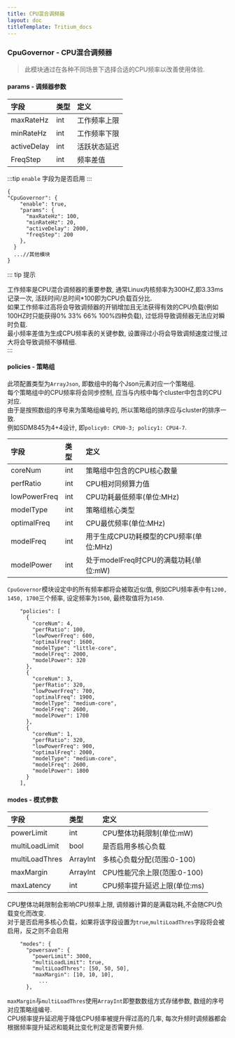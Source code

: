 ```yaml
---
title: CPU混合调频器 
layout: doc
titleTemplate: Tritium_docs
---
```


### CpuGovernor - CPU混合调频器  
> 此模块通过在各种不同场景下选择合适的CPU频率以改善使用体验.  
#### params - 调频器参数  
|字段             |类型   |定义                 |
|:---------------|:------|:--------------------|
|maxRateHz    |int    |工作频率上限        |
|minRateHz      |int    |工作频率下限       |
|activeDelay     |int    |活跃状态延迟          |
|FreqStep     |int    |频率差值          |


:::tip
`enable` 字段为是否启用 
:::

```json{3,5-6}
{
"CpuGovernor": {
    "enable": true,
    "params": {
      "maxRateHz": 100,
      "minRateHz": 20,
      "activeDelay": 2000,
      "freqStep": 200
    },
  }
  ...//其他模块
}
```

::: tip 提示

工作频率是CPU混合调频器的重要参数, 通常Linux内核频率为300HZ,即3.33ms记录一次, 活跃时间/总时间*100即为CPU负载百分比.  
如果工作频率过高将会导致调频器的开销增加且无法获得有效的CPU负载(例如100HZ时只能获得0% 33% 66% 100%四种负载), 过低将导致调频器无法应对瞬时负载.  
最小频率差值为生成CPU频率表的关键参数, 设置得过小将会导致调频速度过慢,过大将会导致调频不够精细.  
:::

#### policies - 策略组    
此项配置类型为`ArrayJson`, 即数组中的每个Json元素对应一个策略组.  
每个策略组中的CPU频率将会同步控制, 应当与内核中每个cluster中包含的CPU对应.  
由于是按照数组的序号来为策略组编号的, 所以策略组的排序应与cluster的排序一致.  
例如SDM845为4+4设计, 即`policy0: CPU0-3; policy1: CPU4-7`.  

|字段            |类型    |定义                                    |
|:--------------|:-------|:---------------------------------------|
|coreNum        |int     |策略组中包含的CPU核心数量                 |
|perfRatio      |int     |CPU相对同频算力值                        |
|lowPowerFreq   |int     |CPU功耗最低频率(单位:MHz)                |
|modelType     |int     |策略组核心类型    |
|optimalFreq    |int     |CPU最优频率(单位:MHz)                    |
|modelFreq      |int     |用于生成CPU功耗模型的CPU频率(单位:MHz)     |
|modelPower     |int     |处于modelFreq时CPU的满载功耗(单位:mW)     |

`CpuGovernor`模块设定中的所有频率都将会被取近似值, 例如CPU频率表中有`1200, 1450, 1700`三个频率, 设定频率为`1500`, 最终取值将为`1450`.  

```JSON{3-8}
    "policies": [
      {
        "coreNum": 4,
        "perfRatio": 100,
        "lowPowerFreq": 600,
        "optimalFreq": 1600,
        "modelType": "little-core",
        "modelFreq": 2000,
        "modelPower": 320
      },
      {
        "coreNum": 3,
        "perfRatio": 320,
        "lowPowerFreq": 700,
        "optimalFreq": 1900,
        "modelType": "medium-core",
        "modelFreq": 2600,
        "modelPower": 1700
      },
      {
        "coreNum": 1,
        "perfRatio": 320,
        "lowPowerFreq": 900,
        "optimalFreq": 2000,
        "modelType": "medium-core",
        "modelFreq": 2600,
        "modelPower": 1800
      }
    ],

```
#### modes - 模式参数  
|字段            |类型     |定义                         |
|:---------------|:-------|:----------------------------|
|powerLimit      |int     |CPU整体功耗限制(单位:mW)       |
|multiLoadLimit|bool　|是否启用多核心负载　　　|
|multiLoadThres|ArrayInt|多核心负载分配(范围:0-100) |
|maxMargin      |ArrayInt|CPU性能冗余上限(范围:0-100)        |
|maxLatency   |int     |CPU频率提升延迟上限(单位:ms)       |


CPU整体功耗限制会影响CPU频率上限, 调频器计算的是满载功耗,不会随CPU负载变化而改变.  
对于是否启用多核心负载，如果将该字段设置为`true`,`multiLoadThres`字段将会被启用，反之则不会启用
```｛4｝
    "modes": {
      "powersave": {
        "powerLimit": 3000,
        "multiLoadLimit": true,
        "multiLoadThres": [50, 50, 50],
        "maxMargin": [10, 10, 10],
          ...
      },
```
`maxMargin`与`multiLoadThres`使用`ArrayInt`即整数数组方式存储参数, 数组的序号对应策略组编号.  
CPU频率提升延迟用于降低CPU频率被提升得过高的几率, 每次升频时调频器都会根据频率提升延迟和能耗比变化判定是否需要升频.  

 
